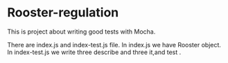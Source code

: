 # Rooster-regulation
This is project about writing good tests with Mocha. 

There are index.js and index-test.js file.
In index.js we have Rooster object. 
In index-test.js we write three describe and three it,and test .
